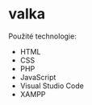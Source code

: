 # valka

Použité technologie:
  - HTML
  - CSS
  - PHP
  - JavaScript
  - Visual Studio Code
  - XAMPP
